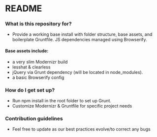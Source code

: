 # README #


### What is this repository for? ###

* Provide a working base install with folder structure, base assets, and boilerplate Gruntfile. JS dependencies managed using Browserify.

#### Base assets include: ####
* a very slim Modernizr build
* lesshat & clearless
* jQuery via Grunt dependency (will be located in node_modules).
* a basic Browserify config

### How do I get set up? ###

* Run npm install in the root folder to set up Grunt.
* Customize Modernizr & Gruntfile for specific project needs

### Contribution guidelines ###

* Feel free to update as our best practices evolve/to correct any bugs
